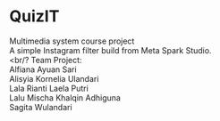# QuizIT
Multimedia system course project  
A simple Instagram filter build from Meta Spark Studio.<br/> <br/?
Team Project:  
Alfiana Ayuan Sari  
Alisyia Kornelia Ulandari  
Lala Rianti Laela Putri  
Lalu Mischa Khalqin Adhiguna  
Sagita Wulandari  

